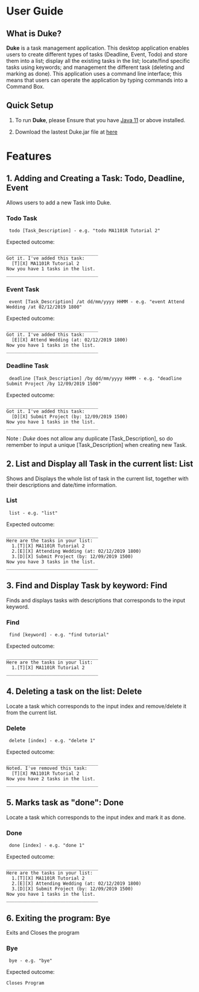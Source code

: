 # User Guide



## What is Duke?
**Duke** is a task management application. This desktop application enables users to
create different types of tasks (Deadline, Event, Todo) and store them into a list; 
display all the existing tasks in the list; locate/find specific tasks using keywords;
and management the different task (deleting and marking as done). This application uses
a command line interface; this means that users can operate the application by typing
commands into a Command Box.



## Quick Setup
1. To run **Duke**, please Ensure that you have [Java 11](https://www.oracle.com/technetwork/java/javase/downloads/jdk11-downloads-5066655.html) or above installed.

1. Download the lastest Duke.jar file at [here](https://github.com/shihaoyap/duke/releases)



# Features

## 1. Adding and Creating a Task: Todo, Deadline, Event
Allows users to add a new Task into Duke.

### Todo Task
	
	 todo [Task_Description] - e.g. "todo MA1101R Tutorial 2"


Expected outcome:
```
__________________________________
Got it. I've added this task:
  [T][X] MA1101R Tutorial 2
Now you have 1 tasks in the list.
__________________________________
```

### Event Task
	
	 event [Task_Description] /at dd/mm/yyyy HHMM - e.g. "event Attend Wedding /at 02/12/2019 1800"

Expected outcome:
```
__________________________________
Got it. I've added this task:
  [E][X] Attend Wedding (at: 02/12/2019 1800)
Now you have 1 tasks in the list.
__________________________________
```

### Deadline Task
	
	 deadline [Task_Description] /by dd/mm/yyyy HHMM - e.g. "deadline Submit Project /by 12/09/2019 1500"

Expected outcome:
```
__________________________________
Got it. I've added this task:
  [D][X] Submit Project (by: 12/09/2019 1500)
Now you have 1 tasks in the list.
__________________________________
```
Note : *Duke* does not allow any duplicate [Task_Description], so do remember to input a unique [Task_Description] when
creating new Task.


## 2. List and Display all Task in the current list: List
Shows and Displays the whole list of task in the current list, together with their descriptions and date/time information. 

### List
	
	 list - e.g. "list"

Expected outcome:
```
__________________________________
Here are the tasks in your list:
  1.[T][X] MA1101R Tutorial 2
  2.[E][X] Attending Wedding (at: 02/12/2019 1800)
  3.[D][X] Submit Project (by: 12/09/2019 1500)
Now you have 3 tasks in the list.
__________________________________
```

## 3. Find and Display Task by keyword: Find
Finds and displays tasks with descriptions that corresponds to the input keyword.

### Find
	
	 find [keyword] - e.g. "find tutorial"   

Expected outcome:
```
__________________________________
Here are the tasks in your list:
  1.[T][X] MA1101R Tutorial 2
__________________________________
```

## 4. Deleting a task on the list: Delete
Locate a task which corresponds to the input index and remove/delete it from the current list.

### Delete
	
	 delete [index] - e.g. "delete 1"

Expected outcome:
```
__________________________________
Noted. I've removed this task:
  [T][X] MA1101R Tutorial 2
Now you have 2 tasks in the list.
__________________________________
```

## 5. Marks task as "done": Done
Locate a task which corresponds to the input index and mark it as done.

### Done
	
	 done [index] - e.g. "done 1" 

Expected outcome:
```
__________________________________
Here are the tasks in your list:
  1.[T][X] MA1101R Tutorial 2
  2.[E][X] Attending Wedding (at: 02/12/2019 1800)
  3.[D][X] Submit Project (by: 12/09/2019 1500)
Now you have 1 tasks in the list.
__________________________________
```

## 6. Exiting the program: Bye
Exits and Closes the program

### Bye
	
	 bye - e.g. "bye"

Expected outcome:
```
Closes Program
```